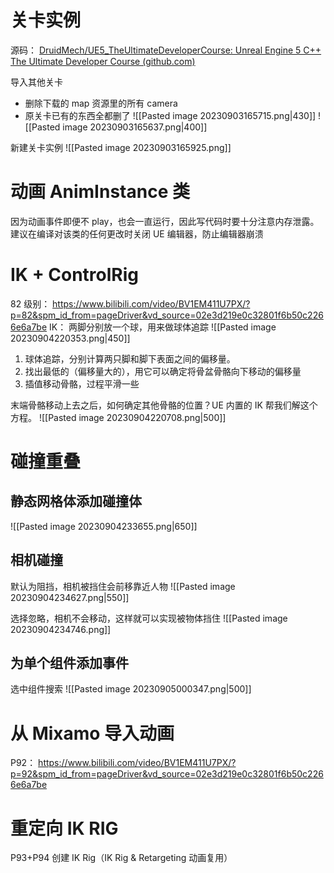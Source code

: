 # 关卡实例
源码： [DruidMech/UE5_TheUltimateDeveloperCourse: Unreal Engine 5 C++ The Ultimate Developer Course (github.com)](https://github.com/DruidMech/UE5_TheUltimateDeveloperCourse)

导入其他关卡

- 删除下载的 map 资源里的所有 camera
- 原关卡已有的东西全都删了
![[Pasted image 20230903165715.png|430]]
![[Pasted image 20230903165637.png|400]]

新建关卡实例
![[Pasted image 20230903165925.png]]
# 动画 AnimInstance 类
因为动画事件即便不 play，也会一直运行，因此写代码时要十分注意内存泄露。建议在编译对该类的任何更改时关闭 UE 编辑器，防止编辑器崩溃

# IK + ControlRig
82 级别： https://www.bilibili.com/video/BV1EM411U7PX/?p=82&spm_id_from=pageDriver&vd_source=02e3d219e0c32801f6b50c2266e6a7be
IK：
两脚分别放一个球，用来做球体追踪
![[Pasted image 20230904220353.png|450]]
1. 球体追踪，分别计算两只脚和脚下表面之间的偏移量。
2. 找出最低的（偏移量大的），用它可以确定将骨盆骨骼向下移动的偏移量
3. 插值移动骨骼，过程平滑一些

末端骨骼移动上去之后，如何确定其他骨骼的位置？UE 内置的 IK 帮我们解这个方程。
![[Pasted image 20230904220708.png|500]]


# 碰撞重叠
## 静态网格体添加碰撞体
![[Pasted image 20230904233655.png|650]]

## 相机碰撞
默认为阻挡，相机被挡住会前移靠近人物
![[Pasted image 20230904234627.png|550]]

选择忽略，相机不会移动，这样就可以实现被物体挡住
![[Pasted image 20230904234746.png]]

## 为单个组件添加事件
选中组件搜索
![[Pasted image 20230905000347.png|500]]

# 从 Mixamo 导入动画
P92： https://www.bilibili.com/video/BV1EM411U7PX/?p=92&spm_id_from=pageDriver&vd_source=02e3d219e0c32801f6b50c2266e6a7be

# 重定向 IK RIG
P93+P94 创建 IK Rig（IK Rig & Retargeting 动画复用）
